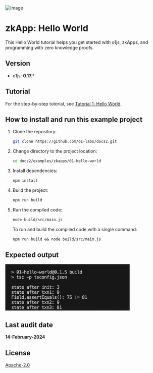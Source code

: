 



<img width="860" alt="image" src="https://github.com/user-attachments/assets/c78e05fa-bf02-4708-8492-bf3d19032005">




















# zkApp: Hello World

This Hello World tutorial helps you get started with o1js, zkApps, and programming with zero knowledge proofs.

## Version
- o1js: **0.17.***

## Tutorial

For the step-by-step tutorial, see [Tutorial 1: Hello World](https://docs.minaprotocol.com/zkapps/tutorials/hello-world).

## How to install and run this example project

1. Clone the repository:
    ```sh
    git clone https://github.com/o1-labs/docs2.git
    ```
2. Change directory to the project location:
    ```sh
    cd docs2/examples/zkapps/01-hello-world
    ```
3. Install dependencies:
    ```sh
    npm install
    ```

4. Build the project:
    ```sh
    npm run build
    ```

5. Run the compiled code:
    ```sh
    node build/src/main.js
    ```
    To run and build the compiled code with a single command:
    ```sh
    npm run build && node build/src/main.js
    ```

## Expected output
![01output](01output.png)

## Last audit date
 
**14-February-2024**

## License

[Apache-2.0](LICENSE)
